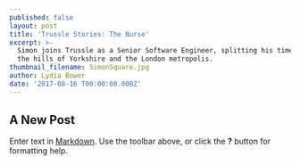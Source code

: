 ```yaml
---
published: false
layout: post
title: 'Trussle Stories: The Nurse'
excerpt: >-
  Simon joins Trussle as a Senior Software Engineer, splitting his time between
  the hills of Yorkshire and the London metropolis.      
thumbnail_filename: SimonSquare.jpg
author: Lydia Bower
date: '2017-08-16 T00:00:00.000Z'
---
```

## A New Post

Enter text in [Markdown](http://daringfireball.net/projects/markdown/). Use the toolbar above, or click the **?** button for formatting help.

